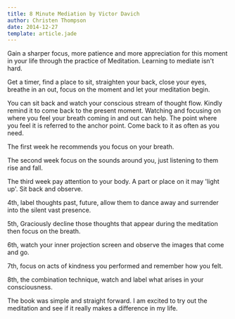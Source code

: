 ```yaml
---
title: 8 Minute Mediation by Victor Davich
author: Christen Thompson
date: 2014-12-27
template: article.jade 
---
```


Gain a sharper focus, more patience and more appreciation for this moment in your life through the practice of Meditation. Learning to mediate isn't hard.

<span class="more"></span>

Get a timer, find a place to sit, straighten your back, close your eyes, breathe in an out, focus on the moment and let your meditation begin.

You can sit back and watch your conscious stream of thought flow. Kindly remind it to come back to the present moment. Watching and focusing on where you feel your breath coming in and out can help. The point where you feel it is referred to the anchor point. Come back to it as often as you need.

The first week he recommends you focus on your breath.  

The second week focus on the sounds around you, just listening to them rise and fall.

The third week pay attention to your body.  A part or place on it may 'light up'. Sit back and observe.

4th, label thoughts past, future, allow them to dance away and surrender into the silent vast presence.

5th, Graciously decline those thoughts that appear during the meditation then focus on the breath.

6th, watch your inner projection screen and observe the images that come and go.

7th, focus on acts of kindness you performed and remember how you felt.

8th, the combination technique, watch and label what arises in your consciousness.

The book was simple and straight forward.  I am excited to try out the meditation and see if it really makes a difference in my life.

